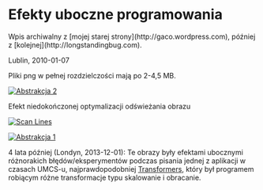 # Efekty uboczne programowania

<p class="sidenote">
Wpis archiwalny z [mojej starej strony](http://gaco.wordpress.com), później z [kolejnej](http://longstandingbug.com).
</p>

Lublin, 2010-01-07

Pliki png w pełnej rozdzielczości mają po 2-4,5 MB.

[![Abstrakcja 2](/blog/efekty-uboczne-programowania/abstract2m.jpg)](/blog/efekty-uboczne-programowania/abstract2.png)

<p class="sidenote">
Efekt niedokończonej optymalizacji odświeżania obrazu
</p>

[![Scan Lines](/blog/efekty-uboczne-programowania/scan-linesm.jpg)](/blog/efekty-uboczne-programowania/scan-lines.png)

[![Abstrakcja 1](/blog/efekty-uboczne-programowania/abstract1m.jpg)](/blog/efekty-uboczne-programowania/abstract1.png)

<span class="parenthesis">4 lata później (Londyn, 2013-12-01):</span>
Te obrazy były efektami ubocznymi różnorakich błędów/eksperymentów
podczas pisania jednej z aplikacji w czasach UMCS-u,
najprawdopodobniej
[Transformers](https://github.com/santamon/School-Transformers), który
był programem robiącym różne transformacje typu skalowanie i
obracanie.